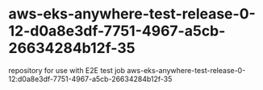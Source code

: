 # aws-eks-anywhere-test-release-0-12-d0a8e3df-7751-4967-a5cb-26634284b12f-35
repository for use with E2E test job aws-eks-anywhere-test-release-0-12:d0a8e3df-7751-4967-a5cb-26634284b12f-35
